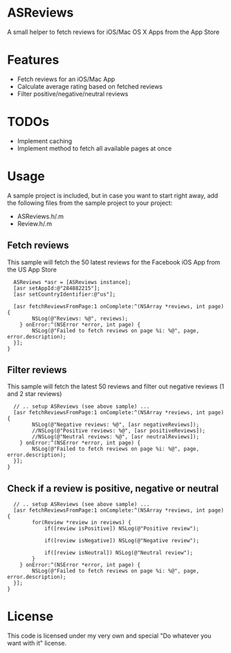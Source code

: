 ASReviews
=========

A small helper to fetch reviews for iOS/Mac OS X Apps from the App Store

Features
=========
- Fetch reviews for an iOS/Mac App
- Calculate average rating based on fetched reviews
- Filter positive/negative/neutral reviews

TODOs
=========
- Implement caching
- Implement method to fetch all available pages at once


Usage
=========
A sample project is included, but in case you want to start right away, add the following files 
from the sample project to your project:

- ASReviews.h/.m
- Review.h/.m


## Fetch reviews
This sample will fetch the 50 latest reviews for the Facebook iOS App from the US App Store
```
  ASReviews *asr = [ASReviews instance];
  [asr setAppId:@"284882215"];
  [asr setCountryIdentifier:@"us"];
  
  [asr fetchReviewsFromPage:1 onComplete:^(NSArray *reviews, int page) {
        NSLog(@"Reviews: %@", reviews);
    } onError:^(NSError *error, int page) {
        NSLog(@"Failed to fetch reviews on page %i: %@", page, error.description);
  }];  
}
```

## Filter reviews
This sample will fetch the latest 50 reviews and filter out negative reviews (1 and 2 star reviews)
```
  // .. setup ASReviews (see above sample) ...
  [asr fetchReviewsFromPage:1 onComplete:^(NSArray *reviews, int page) {
        NSLog(@"Negative reviews: %@", [asr negativeReviews]);
        //NSLog(@"Positive reviews: %@", [asr positiveReviews]);
        //NSLog(@"Neutral reviews: %@", [asr neutralReviews]);
    } onError:^(NSError *error, int page) {
        NSLog(@"Failed to fetch reviews on page %i: %@", page, error.description);
  }];  
}
```

## Check if a review is positive, negative or neutral
```
  // .. setup ASReviews (see above sample) ...
  [asr fetchReviewsFromPage:1 onComplete:^(NSArray *reviews, int page) {
        for(Review *review in reviews) {
            if([review isPositive]) NSLog(@"Positive review");
            
            if([review isNegative]) NSLog(@"Negative review");
            
            if([review isNeutral]) NSLog(@"Neutral review");
        }
    } onError:^(NSError *error, int page) {
        NSLog(@"Failed to fetch reviews on page %i: %@", page, error.description);
  }];  
}
```

License
=========
This code is licensed under my very own and special "Do whatever you want with it" license.
